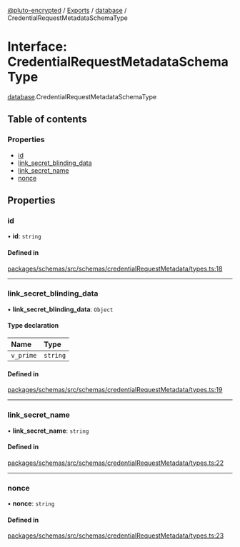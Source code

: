 [@pluto-encrypted](../README.md) / [Exports](../modules.md) / [database](../modules/database-1.md) / CredentialRequestMetadataSchemaType

# Interface: CredentialRequestMetadataSchemaType

[database](../modules/database-1.md).CredentialRequestMetadataSchemaType

## Table of contents

### Properties

- [id](database-1.CredentialRequestMetadataSchemaType.md#id)
- [link\_secret\_blinding\_data](database-1.CredentialRequestMetadataSchemaType.md#link_secret_blinding_data)
- [link\_secret\_name](database-1.CredentialRequestMetadataSchemaType.md#link_secret_name)
- [nonce](database-1.CredentialRequestMetadataSchemaType.md#nonce)

## Properties

### id

• **id**: `string`

#### Defined in

[packages/schemas/src/schemas/credentialRequestMetadata/types.ts:18](https://github.com/atala-community-projects/pluto-encrypted/blob/054e08f/packages/schemas/src/schemas/credentialRequestMetadata/types.ts#L18)

___

### link\_secret\_blinding\_data

• **link\_secret\_blinding\_data**: `Object`

#### Type declaration

| Name | Type |
| :------ | :------ |
| `v_prime` | `string` |

#### Defined in

[packages/schemas/src/schemas/credentialRequestMetadata/types.ts:19](https://github.com/atala-community-projects/pluto-encrypted/blob/054e08f/packages/schemas/src/schemas/credentialRequestMetadata/types.ts#L19)

___

### link\_secret\_name

• **link\_secret\_name**: `string`

#### Defined in

[packages/schemas/src/schemas/credentialRequestMetadata/types.ts:22](https://github.com/atala-community-projects/pluto-encrypted/blob/054e08f/packages/schemas/src/schemas/credentialRequestMetadata/types.ts#L22)

___

### nonce

• **nonce**: `string`

#### Defined in

[packages/schemas/src/schemas/credentialRequestMetadata/types.ts:23](https://github.com/atala-community-projects/pluto-encrypted/blob/054e08f/packages/schemas/src/schemas/credentialRequestMetadata/types.ts#L23)
